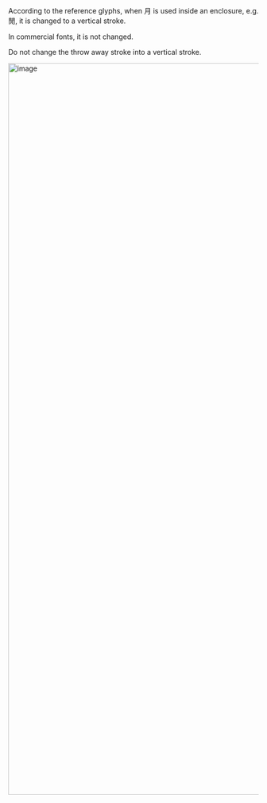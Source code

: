 According to the reference glyphs, when 月 is used inside an enclosure, e.g. 閒, it is changed to a vertical stroke.

In commercial fonts, it is not changed.

Do not change the throw away stroke into a vertical stroke.

<img width="1474" alt="image" src="https://github.com/hfhchan/hk-font-guide/assets/8191296/2868990b-1db6-4f27-8629-f19fad59907f">
